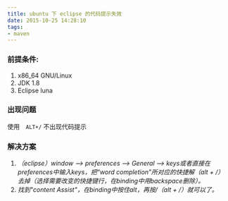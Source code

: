 ```yaml
---
title: ubuntu 下 eclipse 的代码提示失效
date: 2015-10-25 14:28:10
tags:
- maven
---
```


### 前提条件:

1.  x86_64 GNU/Linux
2. JDK 1.8
3. Eclipse luna

### 出现问题

使用　`ALT+/` 不出现代码提示

### 解决方案
1. _（eclipse）window --> preferences --> General --> keys或者直接在preferences中输入keys，把“word completion”所对应的快捷解（alt + /）去掉（选择需要改变的快捷键行，在binding中用backspace删除）。_
2. _找到"content Assist"，在binding中按住alt，再按/（alt + /）就可以了。_

<!-- more -->
